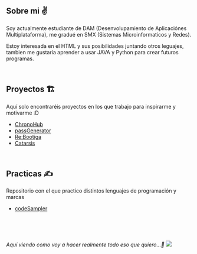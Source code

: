 ## Sobre mi ✌️
<p>Soy actualmente estudiante de DAM (Desenvolupamiento de Aplicaciónes Multiplataforma), me gradué en SMX (Sistemas Microinformaticos y Redes).</p>
<p>Estoy interesada en el HTML y sus posibilidades juntando otros leguajes, tambien me gustaria aprender a usar JAVA y Python para crear futuros programas.</p>

<br>

## Proyectos 🏗️
Aquí solo encontraréis proyectos en los que trabajo para inspirarme y motivarme :D

- <a href="https://github.com/Sailok25/ChronoHub">ChronoHub</a>
- <a href="https://github.com/Sailok25/Pass_Generator">passGenerator</a>
- <a href="https://github.com/Sailok25/Rebootiga">Re:Bootiga</a>
- <a href="https://github.com/Sailok25/Catarsis">Catarsis</a>

<br>

## Practicas ✍️
Repositorio con el que practico distintos lenguajes de programación y marcas

- <a href="https://github.com/Sailok25/codeSampler">codeSampler</a>

<br>
<br>
<br>


<i>Aquí viendo como voy a hacer realmente todo eso que quiero...🤡<i>
<img src="https://i.pinimg.com/564x/00/68/33/006833d62de3321b980cb2b6a46088a5.jpg">
